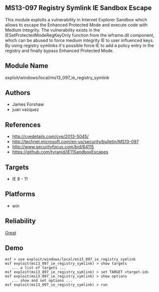 ## MS13-097 Registry Symlink IE Sandbox Escape

This module exploits a vulnerability in Internet Explorer 
Sandbox which allows to escape the Enhanced Protected Mode 
and execute code with Medium Integrity. The vulnerability 
exists in the IESetProtectedModeRegKeyOnly function from the 
ieframe.dll component, which can be abused to force medium 
integrity IE to user influenced keys. By using registry 
symlinks it's possible force IE to add a policy entry in the 
registry and finally bypass Enhanced Protected Mode.


## Module Name
exploit/windows/local/ms13_097_ie_registry_symlink

## Authors
* James Forshaw
* juan vazquez


## References
* http://cvedetails.com/cve/2013-5045/
* http://technet.microsoft.com/en-us/security/bulletin/MS13-097
* http://www.securityfocus.com/bid/64115
* https://github.com/tyranid/IE11SandboxEscapes



## Targets
* IE 8 - 11


## Platforms
* win

## Reliability
[Great](https://github.com/rapid7/metasploit-framework/wiki/Exploit-Ranking)

## Demo

```
msf > use exploit/windows/local/ms13_097_ie_registry_symlink
msf exploit(ms13_097_ie_registry_symlink) > show targets
   ... a list of targets ...
msf exploit(ms13_097_ie_registry_symlink) > set TARGET <target-id>
msf exploit(ms13_097_ie_registry_symlink) > show options
   ... show and set options ...
msf exploit(ms13_097_ie_registry_symlink) > run
```
    
    
